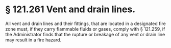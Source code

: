 # § 121.261   Vent and drain lines.

All vent and drain lines and their fittings, that are located in a designated fire zone must, if they carry flammable fluids or gases, comply with § 121.259, if the Administrator finds that the rupture or breakage of any vent or drain line may result in a fire hazard. 





